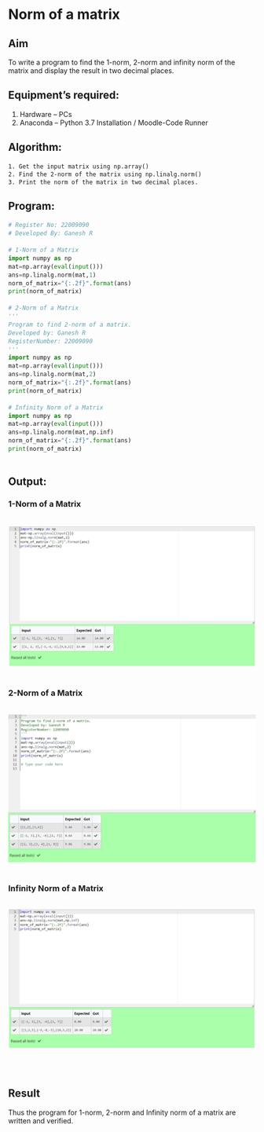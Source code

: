 # Norm of a matrix
## Aim
To write a program to find the 1-norm, 2-norm and infinity norm of the matrix and display the result in two decimal places.
## Equipment’s required:
1.	Hardware – PCs
2.	Anaconda – Python 3.7 Installation / Moodle-Code Runner
## Algorithm:
	1. Get the input matrix using np.array()   
    2. Find the 2-norm of the matrix using np.linalg.norm()
	3. Print the norm of the matrix in two decimal places.
## Program:
```Python
# Register No: 22009090
# Developed By: Ganesh R

# 1-Norm of a Matrix
import numpy as np
mat=np.array(eval(input()))
ans=np.linalg.norm(mat,1)
norm_of_matrix="{:.2f}".format(ans)
print(norm_of_matrix)

# 2-Norm of a Matrix
'''
Program to find 2-norm of a matrix.
Developed by: Ganesh R
RegisterNumber: 22009090
'''
import numpy as np
mat=np.array(eval(input()))
ans=np.linalg.norm(mat,2)
norm_of_matrix="{:.2f}".format(ans)
print(norm_of_matrix)

# Infinity Norm of a Matrix
import numpy as np
mat=np.array(eval(input()))
ans=np.linalg.norm(mat,np.inf)
norm_of_matrix="{:.2f}".format(ans)
print(norm_of_matrix)



```
## Output:
### 1-Norm of a Matrix
<br>![output](./Web%20capture_18-1-2023_153445_lms.ai.saveetha.ac.in.jpeg)
<br>
<br>

### 2-Norm of a Matrix
<br>![output](./Web%20capture_18-1-2023_153459_lms.ai.saveetha.ac.in.jpeg)
<br>
<br>

### Infinity Norm of a Matrix
<br>![output](./Web%20capture_18-1-2023_153513_lms.ai.saveetha.ac.in.jpeg)

<br>
<br>

## Result
Thus the program for 1-norm, 2-norm and Infinity norm of a matrix are written and verified.
